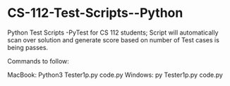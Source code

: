 # CS-112-Test-Scripts--Python
Python Test Scripts -PyTest for CS 112 students; Script will automatically scan over solution and generate score based on number of Test cases is being passes.


Commands to follow: 

MacBook: Python3 Tester1p.py code.py
Windows: py Tester1p.py code.py
